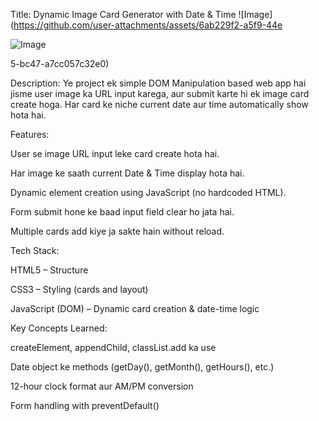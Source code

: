 Title: Dynamic Image Card Generator with Date & Time
![Image](https://github.com/user-attachments/assets/6ab229f2-a5f9-44e

![Image](https://github.com/user-attachments/assets/ff37b814-a00e-405b-b311-82c333a85cf2)

5-bc47-a7cc057c32e0)

Description:
Ye project ek simple DOM Manipulation based web app hai jisme user image ka URL input karega, aur submit karte hi ek image card create hoga. Har card ke niche current date aur time automatically show hota hai.

Features:

User se image URL input leke card create hota hai.

Har image ke saath current Date & Time display hota hai.

Dynamic element creation using JavaScript (no hardcoded HTML).

Form submit hone ke baad input field clear ho jata hai.

Multiple cards add kiye ja sakte hain without reload.

Tech Stack:

HTML5 – Structure

CSS3 – Styling (cards and layout)

JavaScript (DOM) – Dynamic card creation & date-time logic

Key Concepts Learned:

createElement, appendChild, classList.add ka use

Date object ke methods (getDay(), getMonth(), getHours(), etc.)

12-hour clock format aur AM/PM conversion

Form handling with preventDefault()
